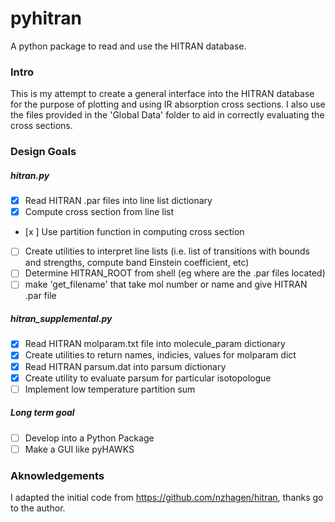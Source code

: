 # pyhitran

A python package to read and use the HITRAN database.

### Intro
This is my attempt to create a general interface into the HITRAN
database for the purpose of plotting and using IR absorption cross
sections. I also use the files provided in the 'Global Data' folder to
aid in correctly evaluating the cross sections.

### Design Goals

##### hitran.py
- [x] Read HITRAN .par files into line list dictionary
- [x] Compute cross section from line list
- [x ] Use partition function in computing cross section
- [ ] Create utilities to interpret line lists (i.e. list of
  transitions with bounds and strengths, compute band Einstein
  coefficient, etc)
- [ ] Determine HITRAN_ROOT from shell (eg where are the .par files
located)
- [ ] make 'get_filename' that take mol number or name and give HITRAN
.par file

##### hitran_supplemental.py
- [x] Read HITRAN molparam.txt file into molecule_param dictionary
- [x] Create utilities to return names, indicies, values for molparam
dict
- [x] Read HITRAN parsum.dat into parsum dictionary
- [x] Create utility to evaluate parsum for particular isotopologue
- [ ] Implement low temperature partition sum

##### Long term goal
- [ ] Develop into a Python Package
- [ ] Make a GUI like pyHAWKS

### Aknowledgements

I adapted the initial code from https://github.com/nzhagen/hitran,
thanks go to the author.

